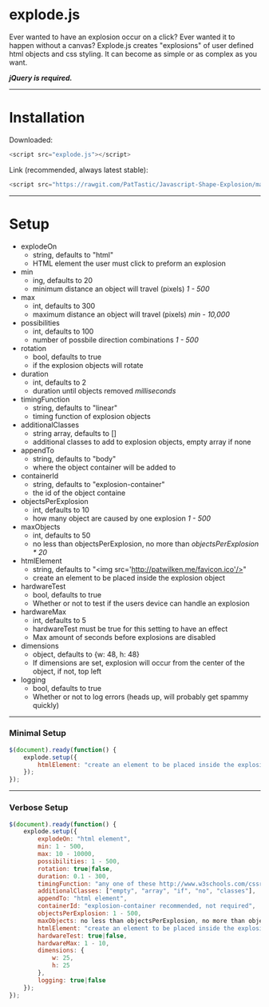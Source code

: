 # explode.js

Ever wanted to have an explosion occur on a click?
Ever wanted it to happen without a canvas?
Explode.js creates "explosions" of user defined html objects and css styling. It can become as simple or as complex as you want.

***jQuery is required.***
___

# Installation
Downloaded:
```javascript
<script src="explode.js"></script>
```
Link (recommended, always latest stable):
```javascript
<script src="https://rawgit.com/PatTastic/Javascript-Shape-Explosion/master/explode.js"></script>
```
___

# Setup
  - explodeOn
    - string, defaults to "html"
    - HTML element the user must click to preform an explosion
  - min
    - ing, defaults to 20
    - minimum distance an object will travel (pixels) _1 - 500_
  - max
    - int, defaults to 300
    - maximum distance an object will travel (pixels) _min - 10,000_
  - possibilities
    - int, defaults to 100
    - number of possbile direction combinations _1 - 500_
  - rotation
    - bool, defaults to true
    - if the explosion objects will rotate
  - duration
    - int, defaults to 2
    - duration until objects removed _milliseconds_
  - timingFunction
    - string, defaults to "linear"
    - timing function of explosion objects
  - additionalClasses
    - string array, defaults to []
    - additional classes to add to explosion objects, empty array if none
  - appendTo
    - string, defaults to "body"
    - where the object container will be added to
  - containerId
    - string, defaults to "explosion-container"
    - the id of the object containe
  - objectsPerExplosion
    - int, defaults to 10
    - how many object are caused by one explosion _1 - 500_
  - maxObjects
    - int, defaults to 50
    - no less than objectsPerExplosion, no more than _objectsPerExplosion * 20_
  - htmlElement
    - string, defaults to "&lt;img src='http://patwilken.me/favicon.ico'/>"
    - create an element to be placed inside the explosion object
  - hardwareTest
    - bool, defaults to true
    - Whether or not to test if the users device can handle an explosion
  - hardwareMax
    - int, defaults to 5
    - hardwareTest must be true for this setting to have an effect
    - Max amount of seconds before explosions are disabled
  - dimensions
    - object, defaults to {w: 48, h: 48}
    - If dimensions are set, explosion will occur from the center of the object, if not, top left    
  - logging
    - bool, defaults to true
    - Whether or not to log errors (heads up, will probably get spammy quickly)

___

### Minimal Setup
```javascript
$(document).ready(function() {
    explode.setup({
        htmlElement: "create an element to be placed inside the explosion object"
    });
});
```
___

### Verbose Setup
```javascript
$(document).ready(function() {
    explode.setup({
        explodeOn: "html element",
        min: 1 - 500,
        max: 10 - 10000,
        possibilities: 1 - 500,
        rotation: true|false,
        duration: 0.1 - 300,
        timingFunction: "any one of these http://www.w3schools.com/cssref/css3_pr_animation-timing-function.asp",
        additionalClasses: ["empty", "array", "if", "no", "classes"],
        appendTo: "html element",
        containerId: "explosion-container recommended, not required",
        objectsPerExplosion: 1 - 500,
        maxObjects: no less than objectsPerExplosion, no more than objectsPerExplosion * 20,
        htmlElement: "create an element to be placed inside the explosion object",
        hardwareTest: true|false,
        hardwareMax: 1 - 10,
        dimensions: {
            w: 25,
            h: 25
        },
        logging: true|false
    });
});
```
